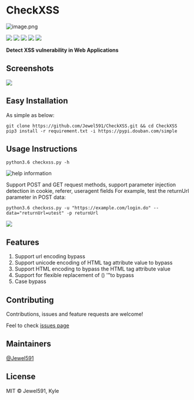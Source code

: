# CheckXSS

![image.png](https://i.loli.net/2020/04/12/zv9iC3UXGfTutkK.png)

[![](https://img.shields.io/badge/version-0.1.1-bule.svg)](https://img.shields.io/github/license/Jewel591/CheckXSS)
[![](https://img.shields.io/badge/python-3.6-bule.svg)](https://www.python.org/) [![](https://img.shields.io/github/license/Jewel591/CheckXSS)](https://github.com/Jewel591/CheckXSS/tree/master) ![](https://img.shields.io/github/repo-size/Jewel591/CheckXSS) ![](https://img.shields.io/github/commit-activity/m/Jewel591/CheckXSS?label=commit)

**Detect XSS vulnerability in  Web Applications**

## Screenshots
![](https://i.loli.net/2019/12/20/8fNpzW5Z4VuJPmi.png)

## Easy Installation
As simple as below:

```
git clone https://github.com/Jewel591/CheckXSS.git && cd CheckXSS
pip3 install -r requirement.txt -i https://pypi.douban.com/simple
```

## Usage Instructions
`python3.6 checkxss.py -h`

![help information](https://i.loli.net/2019/12/20/orA92adSUWv7Ofm.png)

Support POST and GET request methods, support parameter injection detection in cookie, referer, useragent fields
For example, test the returnUrl parameter in POST data:

`python3.6 checkxss.py -u "https://example.com/login.do" --data="returnUrl=utest" -p returnUrl` 

![](https://i.loli.net/2019/12/20/8Nct5Zay3f1RDHz.png)

## Features
1. Support url encoding bypass
2. Support unicode encoding of HTML tag attribute value to bypass
3. Support HTML encoding to bypass the HTML tag attribute value
4. Support for flexible replacement of () '"to bypass
5. Case bypass

## Contributing

Contributions, issues and feature requests are welcome!

Feel to check [issues page](https://github.com/Jewel591/CheckXSS/issues)

## Maintainers

[@Jewel591](https://github.com/Jewel591)



## License

MIT © Jewel591, Kyle



